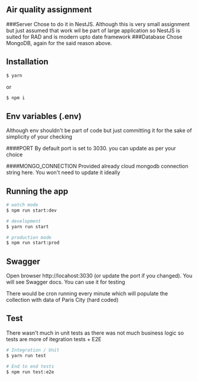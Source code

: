 ## Air quality assignment

###Server
Chose to do it in NestJS. Although this is very small assignment but just assumed that work wil be part of large application so NestJS is suited for RAD and is modern upto date framework
###Database
Chose MongoDB, again for the said reason above.

## Installation

```bash
$ yarn
```
or 

```bash
$ npm i
```
## Env variables (.env)
Although env shouldn't be part of code but just committing it for the sake of simplicity of your checking

####PORT
By default port is set to 3030. you can update as per your choice

####MONGO_CONNECTION
Provided already cloud mongodb connection string here. You won't need to update it ideally

## Running the app

```bash
# watch mode
$ npm run start:dev

# development
$ yarn run start

# production mode
$ npm run start:prod
```

## Swagger
Open browser http://locahost:3030 (or update the port if you changed). You will see Swagger docs. You can use it for testing

There would be cron running every minute which will populate the collection with data of Paris City (hard coded)

## Test
There wasn't much in unit tests as there was not much business logic so tests are more of itegration tests + E2E
```bash
# Integration / Unit
$ yarn run test

# End to end tests
$ npm run test:e2e
```
